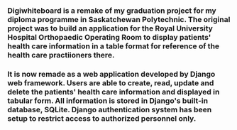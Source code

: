 ### Digiwhiteboard is a remake of my graduation project for my diploma programme in Saskatchewan Polytechnic. The original project was to build an application for the Royal University Hospital Orthopaedic Operating Room to display patients' health care information in a table format for reference of the health care practiioners there. 
### It is now remade as a web application developed by Django web framework. Users are able to create, read, update and delete the patients' health care information and displayed in tabular form. All information is stored in Django's built-in database, SQLite. Django authentication system has been setup to restrict access to authorized personnel only. 
